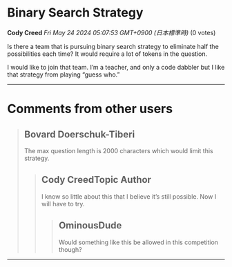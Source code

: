 # Binary Search Strategy

**Cody Creed** *Fri May 24 2024 05:07:53 GMT+0900 (日本標準時)* (0 votes)

Is there a team that is pursuing binary search strategy to eliminate half the possibilities each time? It would require a lot of tokens in the question. 

I would like to join that team. I’m a teacher, and only a code dabbler but I like that strategy from playing “guess who.”



---

 # Comments from other users

> ## Bovard Doerschuk-Tiberi
> 
> The max question length is 2000 characters which would limit this strategy.
> 
> 
> 
> > ## Cody CreedTopic Author
> > 
> > I know so little about this that I believe it’s still possible. Now I will have to try. 
> > 
> > 
> > 
> > > ## OminousDude
> > > 
> > > Would something like this be allowed in this competition though?
> > > 
> > > 
> > > 


---

